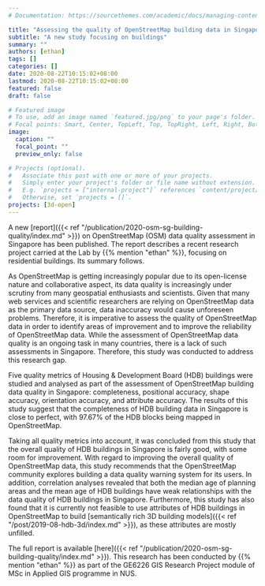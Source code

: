 ```yaml
---
# Documentation: https://sourcethemes.com/academic/docs/managing-content/

title: "Assessing the quality of OpenStreetMap building data in Singapore"
subtitle: "A new study focusing on buildings"
summary: ""
authors: [ethan]
tags: []
categories: []
date: 2020-08-22T10:15:02+08:00
lastmod: 2020-08-22T10:15:02+08:00
featured: false
draft: false

# Featured image
# To use, add an image named `featured.jpg/png` to your page's folder.
# Focal points: Smart, Center, TopLeft, Top, TopRight, Left, Right, BottomLeft, Bottom, BottomRight.
image:
  caption: ""
  focal_point: ""
  preview_only: false

# Projects (optional).
#   Associate this post with one or more of your projects.
#   Simply enter your project's folder or file name without extension.
#   E.g. `projects = ["internal-project"]` references `content/project/deep-learning/index.md`.
#   Otherwise, set `projects = []`.
projects: [3d-open]
---
```


A new [report]({{< ref "/publication/2020-osm-sg-building-quality/index.md" >}}) on OpenStreetMap (OSM) data quality assessment in Singapore has been published.
The report describes a recent research project carried at the Lab by {{% mention "ethan" %}}, focusing on residential buildings.
Its summary follows.

As OpenStreetMap is getting increasingly popular due to its open-license nature and collaborative aspect, its data quality is increasingly under scrutiny from many geospatial enthusiasts and scientists.
Given that many web services and scientific researchers are relying on OpenStreetMap data as the primary data source, data inaccuracy would cause unforeseen problems.
Therefore, it is imperative to assess the quality of OpenStreetMap data in order to identify areas of improvement and to improve the reliability of OpenStreetMap data.
While the assessment of OpenStreetMap data quality is an ongoing task in many countries, there is a lack of such assessments in Singapore.
Therefore, this study was conducted to address this research gap.

Five quality metrics of Housing & Development Board (HDB) buildings were studied and analysed as part of the assessment of OpenStreetMap building data quality in Singapore: completeness, positional accuracy, shape accuracy, orientation accuracy, and attribute accuracy.
The results of this study suggest that the completeness of HDB building data in Singapore is close to perfect, with 97.67% of the HDB blocks being mapped in OpenStreetMap.

Taking all quality metrics into account, it was concluded from this study that the overall quality of HDB buildings in Singapore is fairly good, with some room for improvement.
With regard to improving the overall quality of OpenStreetMap data, this study recommends that the OpenStreetMap community explores building a data quality warning system for its users.
In addition, correlation analyses revealed that both the median age of planning areas and the mean age of HDB buildings have weak relationships with the data quality of HDB buildings in Singapore.
Furthermore, this study has also found that it is currently not feasible to use attributes of HDB buildings in OpenStreetMap to build [semantically rich 3D building models]({{< ref "/post/2019-08-hdb-3d/index.md" >}}), as these attributes are mostly unfilled.

The full report is available [here]({{< ref "/publication/2020-osm-sg-building-quality/index.md" >}}).
This research has been conducted by {{% mention "ethan" %}} as part of the GE6226 GIS Research Project module of MSc in Applied GIS programme in NUS.


